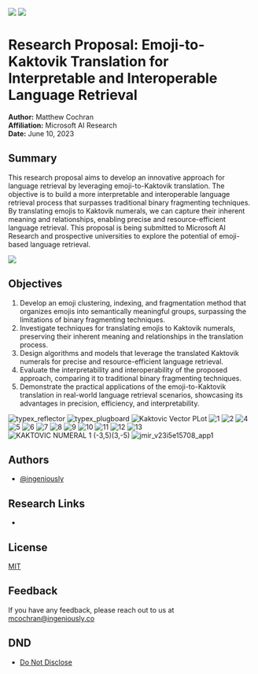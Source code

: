 [![](https://mermaid.ink/img/pako:eNrtWl1rG0cU_SvDFL3JZmdmP7Qq9KHyYoJdCLafWpVlq53KW612xWqVRHH8ECilLSZpkxSSQjAUF0rf-lL6e_IH2p_Q-VCkma0EuU8xZTHGvufemXtmjq3lcPcCj8qU4z4eV8nsHJ19PCwQkt_RZ0McTcuvssNkytEgT-bzIf5cZdDe3kePhjiOsyKr43iIH6E7R6L8jgizJM8ecsSLUbWc1VlZxBO-REmRorHYJ87LcWOXeZ1UdSyTcp_TQ7HPqYTQoYKsWrE6nlU8zUZyZ1l_fFfUH5djdNeArTVpNp_lyVJ1iCs-X-T1XK48OBErD3RS9UInb5PW-lFZ3OOCIZd3EddlPEkmdXkvm8TiUPJw98sqVTsO5B0MdDlSV4fqEh2tytUdHK3LrR51lY3HvIpHSZ7LK8pGcr-zY7HfmU6hgUihY51Sa-eLL7RkqpNExH5ErPjn-uX3qxqBUI083iBMI99sEFcj1xvE08iLDeJr5JcNEmjkxw3S08gPGyTUyJ8rhBep_DE4kucWbM2AmgEzA9cMPDPwzSAwg54ZhDI4Ozaavg2oGTAzcM3AMwPfDAIz6JmBahqRlcKh05GS6oYRbaCqc8QaqKIQuQ1UcYm8BqpIRX4DVeyioIEqmlGvgWq-4Qo9EX-t5VQlyK4E3ZVguxLuroS3K-HvSgS7Eup0eVZMTutlzpGD5nVVTnj_A8pHaUC6Oty7n6X1eZ_OHnxo1xNgPQXWM2C9C6z3gPU-sD4A1veA9SFUL7DAUIUJVGIC1ZhARSZQlQlUZgLVmUCFJlClKVRpCv5fhipNoUpTqNIUqjSFKk2hSlOo0hSqNIMqzaBKM_DHNlRpBlWaQZVmUKUZVGkGVZq9m9KttfgfW4s3r2_-_utp01y8-LVpLq6um-biyW9Nc_HqadNcPPu9aS6e_7xBiKOgm9cGpHk_-c6ANPGrPwxIm6JXVwYkib95-dg6DFkZo68NyP_PxRDN_sawT0TTv_rWgDT_Zz8ZN-qoC3x-C-zSuqljRRYHYpEgFgti0SAWD2IRIRYTYlEhFhfqvDcjt25qU7A4EIsEsVgQiwaxeBCLCLGYEIsKsbjo62itTmt1WqvTWp3W6rRWp7U6t83qGE83qNIuVGkXqrQLfkJDlXa91hC2s6Z21nRrZ02-t23W5PvbZk1-uG3WFHjbZk09791nTSHtbBk0hayzZcoUup0tI6bQOsUatU6xRoNOO1lq7db7slvyC3fxlFfTJEtxH1-oFy5wfc7lI6gvfs2z8Xk9xMPiUhQmi7o8XRYj3P8yyee8ixezNKn5QZaIT-RpA43SrC6rNThLik_LUhTV1UKHuH-BH-D-HqXhvhsE1GHMD4nr-LSLl7gf-vu0x1jPp8xx_V7gXXbxQ7UD2Xd9lziO4zoBC7yQki7mqtsn-vUR9RbJ5b8fcA3G?type=png)](https://mermaid.live/edit#pako:eNrtWl1rG0cU_SvDFL3JZmdmP7Qq9KHyYoJdCLafWpVlq53KW612xWqVRHH8ECilLSZpkxSSQjAUF0rf-lL6e_IH2p_Q-VCkma0EuU8xZTHGvufemXtmjq3lcPcCj8qU4z4eV8nsHJ19PCwQkt_RZ0McTcuvssNkytEgT-bzIf5cZdDe3kePhjiOsyKr43iIH6E7R6L8jgizJM8ecsSLUbWc1VlZxBO-REmRorHYJ87LcWOXeZ1UdSyTcp_TQ7HPqYTQoYKsWrE6nlU8zUZyZ1l_fFfUH5djdNeArTVpNp_lyVJ1iCs-X-T1XK48OBErD3RS9UInb5PW-lFZ3OOCIZd3EddlPEkmdXkvm8TiUPJw98sqVTsO5B0MdDlSV4fqEh2tytUdHK3LrR51lY3HvIpHSZ7LK8pGcr-zY7HfmU6hgUihY51Sa-eLL7RkqpNExH5ErPjn-uX3qxqBUI083iBMI99sEFcj1xvE08iLDeJr5JcNEmjkxw3S08gPGyTUyJ8rhBep_DE4kucWbM2AmgEzA9cMPDPwzSAwg54ZhDI4Ozaavg2oGTAzcM3AMwPfDAIz6JmBahqRlcKh05GS6oYRbaCqc8QaqKIQuQ1UcYm8BqpIRX4DVeyioIEqmlGvgWq-4Qo9EX-t5VQlyK4E3ZVguxLuroS3K-HvSgS7Eup0eVZMTutlzpGD5nVVTnj_A8pHaUC6Oty7n6X1eZ_OHnxo1xNgPQXWM2C9C6z3gPU-sD4A1veA9SFUL7DAUIUJVGIC1ZhARSZQlQlUZgLVmUCFJlClKVRpCv5fhipNoUpTqNIUqjSFKk2hSlOo0hSqNIMqzaBKM_DHNlRpBlWaQZVmUKUZVGkGVZq9m9KttfgfW4s3r2_-_utp01y8-LVpLq6um-biyW9Nc_HqadNcPPu9aS6e_7xBiKOgm9cGpHk_-c6ANPGrPwxIm6JXVwYkib95-dg6DFkZo68NyP_PxRDN_sawT0TTv_rWgDT_Zz8ZN-qoC3x-C-zSuqljRRYHYpEgFgti0SAWD2IRIRYTYlEhFhfqvDcjt25qU7A4EIsEsVgQiwaxeBCLCLGYEIsKsbjo62itTmt1WqvTWp3W6rRWp7U6t83qGE83qNIuVGkXqrQLfkJDlXa91hC2s6Z21nRrZ02-t23W5PvbZk1-uG3WFHjbZk09791nTSHtbBk0hayzZcoUup0tI6bQOsUatU6xRoNOO1lq7db7slvyC3fxlFfTJEtxH1-oFy5wfc7lI6gvfs2z8Xk9xMPiUhQmi7o8XRYj3P8yyee8ixezNKn5QZaIT-RpA43SrC6rNThLik_LUhTV1UKHuH-BH-D-HqXhvhsE1GHMD4nr-LSLl7gf-vu0x1jPp8xx_V7gXXbxQ7UD2Xd9lziO4zoBC7yQki7mqtsn-vUR9RbJ5b8fcA3G)
[![](https://mermaid.ink/img/pako:eNqVl9Fy4jYUhl9F496ajGXADnSmM0mALk2XZZI0F1l6oWABGoxlbDmBzeQJ9in6CHvV3m_3QfomPUK2QARvqwtmpMN3js45vyTQizPlEXW6zjwj6QLdXU4ShEYfJ86oWD3SbOL8vjOgRgNNnP4mzWie0wixZOKA7Sd0Deg1WQr-xJZomBQpI2sEvjQjcV56XyvvdySvnHrg1WNzJjTSU8wNlSvQRFTkPZD3JC6oJu8VeUlkHlzncflR2WrXHGMgxjxngvFERxvjmoXH_g5_plmO-AyJBUWPB-HHvvJ7X8SCpTGDXB63urzTGTxAxAea8SrGw9HSGhzJVEccrQuSCCa2tTXdAHdDIrZBY85k7oq7UeAtTUlGBNX4EPBhIuicZmhMsv_kB8APMjKVHSOx4TJ829-m7u8TRapzFT14S7dkiXROTtDjpsI_HLa9VFkBre8DFxAbNzoQrywspVM2Y1P0zLOoSkFuGCJIkbO1i1Yk_vuPYumilH37TPJCuChnOVkRGAgSx2w3YmK6IMs8O7TuXbVlH2NdxDAu4HtB2D9__UnWZY1XMkMv1xnesynNwTlG-TYXdFXmKM-JjCHX_vqlgM_XL2RtTFD5fZkGkwfQnFVEmVaFGNOKUUVXSG36fZk-buB9i6vjiLDnItxGPEO-V1YxqKpAut9qqlunpvu-QQYrRg7WrUz7wT5WZdDRKsM-3r5f3z5DQUfV_Az5XfFVyoskQurey98WJmiSIwJEkTB9VN_p0vTqh9ocbJ0Dqy7FlOCosDK54W6neKf3cpnFL8CUS5WxoP1r8hQXRVIdKhXm-3F-BWi5c4Nbp3S88Pa3lvL8LWHyN6OLcM-_qjQe7Vh5b31I6GkUG6i8Xu-ea6L6BiovlrtFRmviNg1Y3isDXmSn2ZbBtiUL989ptm2wAbC3bHMaDQw0lCh9oslpODTgc4D7bL4Qp-FzA-7IS5PVNbhjaiGFu6tL4sJkpXD9uD7nSxNX4tG4rnVXJq4EZJmgdfF7pkMlYr1D33RQSs7q-YHJl2rW8r2jfa0lrfcwtzfWutY6mJscV9rWOxgbPWbJ8lZsY4o8lIuML2n3B59OoxC7atp4ZpFYdP1086PJY0vet-SblnzLkm9b8oElH1ry55Z8x1Yva4FtFca2EmNbjbGtyNhWZWwrM7bVGdsKjW2V9m2V9v-P0o7rwHNsRVgEz7wXGQD-LSzoCu7uLgwjOiPwiJk4k-QVUFIIfrtNpk53Bi846jpFGsGboMcIvBBXR9Z-xATPtDElyQPnAImsUFOn--JsnG4jxGd-Kwj88NwLAxzijutsna7faZ81g47v4SDwcDvw26-u82kXwTvrnAMs_7JgP-y0w8B16G619-q9unu2vv4LB3q7rw?type=png)](https://mermaid.live/edit#pako:eNqVl9Fy4jYUhl9F496ajGXADnSmM0mALk2XZZI0F1l6oWABGoxlbDmBzeQJ9in6CHvV3m_3QfomPUK2QARvqwtmpMN3js45vyTQizPlEXW6zjwj6QLdXU4ShEYfJ86oWD3SbOL8vjOgRgNNnP4mzWie0wixZOKA7Sd0Deg1WQr-xJZomBQpI2sEvjQjcV56XyvvdySvnHrg1WNzJjTSU8wNlSvQRFTkPZD3JC6oJu8VeUlkHlzncflR2WrXHGMgxjxngvFERxvjmoXH_g5_plmO-AyJBUWPB-HHvvJ7X8SCpTGDXB63urzTGTxAxAea8SrGw9HSGhzJVEccrQuSCCa2tTXdAHdDIrZBY85k7oq7UeAtTUlGBNX4EPBhIuicZmhMsv_kB8APMjKVHSOx4TJ829-m7u8TRapzFT14S7dkiXROTtDjpsI_HLa9VFkBre8DFxAbNzoQrywspVM2Y1P0zLOoSkFuGCJIkbO1i1Yk_vuPYumilH37TPJCuChnOVkRGAgSx2w3YmK6IMs8O7TuXbVlH2NdxDAu4HtB2D9__UnWZY1XMkMv1xnesynNwTlG-TYXdFXmKM-JjCHX_vqlgM_XL2RtTFD5fZkGkwfQnFVEmVaFGNOKUUVXSG36fZk-buB9i6vjiLDnItxGPEO-V1YxqKpAut9qqlunpvu-QQYrRg7WrUz7wT5WZdDRKsM-3r5f3z5DQUfV_Az5XfFVyoskQurey98WJmiSIwJEkTB9VN_p0vTqh9ocbJ0Dqy7FlOCosDK54W6neKf3cpnFL8CUS5WxoP1r8hQXRVIdKhXm-3F-BWi5c4Nbp3S88Pa3lvL8LWHyN6OLcM-_qjQe7Vh5b31I6GkUG6i8Xu-ea6L6BiovlrtFRmviNg1Y3isDXmSn2ZbBtiUL989ptm2wAbC3bHMaDQw0lCh9oslpODTgc4D7bL4Qp-FzA-7IS5PVNbhjaiGFu6tL4sJkpXD9uD7nSxNX4tG4rnVXJq4EZJmgdfF7pkMlYr1D33RQSs7q-YHJl2rW8r2jfa0lrfcwtzfWutY6mJscV9rWOxgbPWbJ8lZsY4o8lIuML2n3B59OoxC7atp4ZpFYdP1086PJY0vet-SblnzLkm9b8oElH1ry55Z8x1Yva4FtFca2EmNbjbGtyNhWZWwrM7bVGdsKjW2V9m2V9v-P0o7rwHNsRVgEz7wXGQD-LSzoCu7uLgwjOiPwiJk4k-QVUFIIfrtNpk53Bi846jpFGsGboMcIvBBXR9Z-xATPtDElyQPnAImsUFOn--JsnG4jxGd-Kwj88NwLAxzijutsna7faZ81g47v4SDwcDvw26-u82kXwTvrnAMs_7JgP-y0w8B16G619-q9unu2vv4LB3q7rw)
# Research Proposal: Emoji-to-Kaktovik Translation for Interpretable and Interoperable Language Retrieval

**Author:** Matthew Cochran  
**Affiliation:** Microsoft AI Research  
**Date:** June 10, 2023

## Summary

This research proposal aims to develop an innovative approach for language retrieval by leveraging emoji-to-Kaktovik translation. The objective is to build a more interpretable and interoperable language retrieval process that surpasses traditional binary fragmenting techniques. By translating emojis to Kaktovik numerals, we can capture their inherent meaning and relationships, enabling precise and resource-efficient language retrieval. This proposal is being submitted to Microsoft AI Research and prospective universities to explore the potential of emoji-based language retrieval.

[![](https://mermaid.ink/img/pako:eNqVl81u00AUhV9lNIhdWtkz_kdiQWpVVYJUNVlBkDXY03SIY0e20za0XbBhwQokFuwq8RA8F4_A_KTNxFIk7qo55565dzxfGo3vcF4XHCd43rDVFZq-mVUIpe9nOF3Wn8QpW3I0LFnbzvAHXUFHR6_vZzjLRCW6LJvhe3Q2kvEzKQUrxWeOeJU3m1Un6ipb8A1iVYHmsk9W1vNel7ZjTZepouozOZV9JspCp9ray8rV2arhhchVZ5Ufn8v8uJ6jc8veW1OIdlWyjZ6QNbxdl12rVp5cyJUnpqhnoYun4t76vK6uudwhV2eRdXW2YIuuvhaLTD6Ueribuil0x6E6g6GJI310qKvRaBvXZzB6ju_N6Boxn_Mmy1lZqiMSueo3Hct-U1NCQ1lCY1PSa9v1R4NLT1KO7OfKFX8ff33bZqRDjPNl51DjfN05nnEed45vnJ87JzDO750TGufHzomM833nxMb5s3V4Vag_w5F6brlbWxBbUFt4tvBtEdgitEVki1iJ6dga-iSILagtPFv4tghsEdoisoUemrpbwrHzUiE1A1PSc_XklPZcvYXU67l6L6nfc_Wm0qDn6t2lYc_V20yjnmv2G2_dC_ltrZe64B4qkEMFeqjgHSr4hwrBoUJ4qKCfrhTVYtJtSo4c1HZNveDJC8LzInQHRh7diKK7Ssjq9tV-3gXmCTBPgXkPmPeB-QCYD4H5CJiPobzAgKGEXShiF8rYhUJ2oZRdKGYXytmFgnahpAmUNAH_L0NJEyhpAiVNoKQJlDSBkiZQ0gRKmkJJUyhpCv7ZhpKmUNIUSppCSVMoaQolTf-HNB7gJW-WTBTyjeNONZAX4CuuLvuJ_FjwSyav4TM8qx5klK27erKpcpx0zZoP8HpVsI6fCCYvv8t9My1EVzc4uWRlK80Vq97V9XNGSpzc4VucxPSYel7kByQgxAkdOsAbnHj-se86NPB8SrzQCR8G-LNe7hzHTuz6jk8iQjw_iAaY60lvzUuTfnd6-AdpI06c?type=png)](https://mermaid.live/edit#pako:eNqVl81u00AUhV9lNIhdWtkz_kdiQWpVVYJUNVlBkDXY03SIY0e20za0XbBhwQokFuwq8RA8F4_A_KTNxFIk7qo55565dzxfGo3vcF4XHCd43rDVFZq-mVUIpe9nOF3Wn8QpW3I0LFnbzvAHXUFHR6_vZzjLRCW6LJvhe3Q2kvEzKQUrxWeOeJU3m1Un6ipb8A1iVYHmsk9W1vNel7ZjTZepouozOZV9JspCp9ray8rV2arhhchVZ5Ufn8v8uJ6jc8veW1OIdlWyjZ6QNbxdl12rVp5cyJUnpqhnoYun4t76vK6uudwhV2eRdXW2YIuuvhaLTD6Ueribuil0x6E6g6GJI310qKvRaBvXZzB6ju_N6Boxn_Mmy1lZqiMSueo3Hct-U1NCQ1lCY1PSa9v1R4NLT1KO7OfKFX8ff33bZqRDjPNl51DjfN05nnEed45vnJ87JzDO750TGufHzomM833nxMb5s3V4Vag_w5F6brlbWxBbUFt4tvBtEdgitEVki1iJ6dga-iSILagtPFv4tghsEdoisoUemrpbwrHzUiE1A1PSc_XklPZcvYXU67l6L6nfc_Wm0qDn6t2lYc_V20yjnmv2G2_dC_ltrZe64B4qkEMFeqjgHSr4hwrBoUJ4qKCfrhTVYtJtSo4c1HZNveDJC8LzInQHRh7diKK7Ssjq9tV-3gXmCTBPgXkPmPeB-QCYD4H5CJiPobzAgKGEXShiF8rYhUJ2oZRdKGYXytmFgnahpAmUNAH_L0NJEyhpAiVNoKQJlDSBkiZQ0gRKmkJJUyhpCv7ZhpKmUNIUSppCSVMoaQolTf-HNB7gJW-WTBTyjeNONZAX4CuuLvuJ_FjwSyav4TM8qx5klK27erKpcpx0zZoP8HpVsI6fCCYvv8t9My1EVzc4uWRlK80Vq97V9XNGSpzc4VucxPSYel7kByQgxAkdOsAbnHj-se86NPB8SrzQCR8G-LNe7hzHTuz6jk8iQjw_iAaY60lvzUuTfnd6-AdpI06c)

## Objectives

1. Develop an emoji clustering, indexing, and fragmentation method that organizes emojis into semantically meaningful groups, surpassing the limitations of binary fragmenting techniques.
2. Investigate techniques for translating emojis to Kaktovik numerals, preserving their inherent meaning and relationships in the translation process.
3. Design algorithms and models that leverage the translated Kaktovik numerals for precise and resource-efficient language retrieval.
4. Evaluate the interpretability and interoperability of the proposed approach, comparing it to traditional binary fragmenting techniques.
5. Demonstrate the practical applications of the emoji-to-Kaktovik translation in real-world language retrieval scenarios, showcasing its advantages in precision, efficiency, and interpretability.

![typex_reflector](https://github.com/mcochranca/creative-commons-coalition-emoiji-codec-project/assets/131500068/06fec22c-6b81-4edc-b539-6293c33128b4)
![typex_plugboard](https://github.com/mcochranca/creative-commons-coalition-emoiji-codec-project/assets/131500068/64198b09-551c-428d-bf83-a77e20554345)
![Kaktovic  Vector PLot](https://github.com/mcochranca/creative-commons-coalition-emoiji-codec-project/assets/131500068/3d41862c-8843-4984-a750-75beb9294d3e)
![1](https://github.com/mcochranca/creative-commons-coalition-emoiji-codec-project/assets/131500068/f7ef76cf-6af8-4de1-a77b-27343f64b4a1)
![2](https://github.com/mcochranca/creative-commons-coalition-emoiji-codec-project/assets/131500068/b23193bc-7ace-4b71-90bd-d6787e268a9c)
![4](https://github.com/mcochranca/creative-commons-coalition-emoiji-codec-project/assets/131500068/b4c8e7da-9476-4b90-81cd-8d4655135758)
![5](https://github.com/mcochranca/creative-commons-coalition-emoiji-codec-project/assets/131500068/7c302b4f-e9f8-48f0-be61-0f717fad190b)
![6](https://github.com/mcochranca/creative-commons-coalition-emoiji-codec-project/assets/131500068/75df8c73-1626-4817-87ed-e269b3f284d9)
![7](https://github.com/mcochranca/creative-commons-coalition-emoiji-codec-project/assets/131500068/812913a7-68d8-466a-9afd-1216d85128b4)
![8](https://github.com/mcochranca/creative-commons-coalition-emoiji-codec-project/assets/131500068/bd961423-70e1-4640-a505-ee2c157b263f)
![9](https://github.com/mcochranca/creative-commons-coalition-emoiji-codec-project/assets/131500068/eeba944a-9d7e-4dd5-80cc-4d41f826aedc)
![10](https://github.com/mcochranca/creative-commons-coalition-emoiji-codec-project/assets/131500068/26300e15-9059-4d8e-a6e7-91a9c7ae5afe)
![11](https://github.com/mcochranca/creative-commons-coalition-emoiji-codec-project/assets/131500068/b1dd305c-37f5-4cc0-a323-685546e69919)
![12](https://github.com/mcochranca/creative-commons-coalition-emoiji-codec-project/assets/131500068/85408199-11df-459a-b955-46e1e6cfa6d4)
![13](https://github.com/mcochranca/creative-commons-coalition-emoiji-codec-project/assets/131500068/1ab38a25-8c23-4576-9c74-9c8f0bed7334)
![KAKTOVIC NUMERAL 1 (-3,5)(3,-5)](https://github.com/mcochranca/creative-commons-coalition-emoiji-codec-project/assets/131500068/9e2fb287-07d3-4093-923a-f9e293a3e69d)
![jmir_v23i5e15708_app1](https://github.com/mcochranca/creative-commons-coalition-emoiji-codec-project/assets/131500068/a9061c71-15e4-4486-b1ec-ab9a94cc5f31)



## Authors

- [@ingeniously](https://www.github.com/ingeniously)

## Research Links

- 


## License

[MIT](https://choosealicense.com/licenses/mit/)


## Feedback

If you have any feedback, please reach out to us at mcochran@ingeniously.co


## DND
- [Do Not Disclose](formswift.com/self-serve-recipient-builder?documentType=ct-B4xeaFmL9W9xc3SfNPKaa2JMsdHcGFHd)
